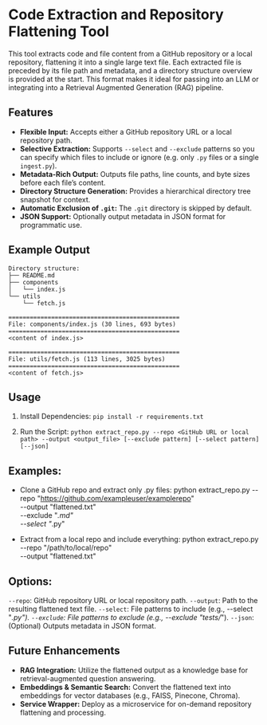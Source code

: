 # Code Extraction and Repository Flattening Tool

This tool extracts code and file content from a GitHub repository or a local repository, flattening it into a single large text file. Each extracted file is preceded by its file path and metadata, and a directory structure overview is provided at the start. This format makes it ideal for passing into an LLM or integrating into a Retrieval Augmented Generation (RAG) pipeline.

## Features

- **Flexible Input:** Accepts either a GitHub repository URL or a local repository path.
- **Selective Extraction:** Supports `--select` and `--exclude` patterns so you can specify which files to include or ignore (e.g. only `.py` files or a single `ingest.py`).
- **Metadata-Rich Output:** Outputs file paths, line counts, and byte sizes before each file’s content.
- **Directory Structure Generation:** Provides a hierarchical directory tree snapshot for context.
- **Automatic Exclusion of `.git`:** The `.git` directory is skipped by default.
- **JSON Support:** Optionally output metadata in JSON format for programmatic use.

## Example Output

```text
Directory structure:
├── README.md
├── components
│   └── index.js
└── utils
    └── fetch.js

================================================
File: components/index.js (30 lines, 693 bytes)
================================================
<content of index.js>

================================================
File: utils/fetch.js (113 lines, 3025 bytes)
================================================
<content of fetch.js>

```

## Usage

1. Install Dependencies:
   `pip install -r requirements.txt`
   
2. Run the Script:
   `python extract_repo.py --repo <GitHub URL or local path> --output <output_file> [--exclude pattern] [--select pattern] [--json]`

## Examples:
- Clone a GitHub repo and extract only .py files:
  python extract_repo.py --repo "https://github.com/exampleuser/examplerepo" \
                         --output "flattened.txt" \
                         --exclude "*.md" \
                         --select "*.py"

- Extract from a local repo and include everything:
  python extract_repo.py --repo "/path/to/local/repo" \
                         --output "flattened.txt"

## Options:
`--repo`: GitHub repository URL or local repository path.
`--output`: Path to the resulting flattened text file.
`--select`: File patterns to include (e.g., --select "*.py").
`--exclude`: File patterns to exclude (e.g., --exclude "tests/*").
`--json`: (Optional) Outputs metadata in JSON format.
   
## Future Enhancements
- **RAG Integration:** Utilize the flattened output as a knowledge base for retrieval-augmented question answering.
- **Embeddings & Semantic Search:** Convert the flattened text into embeddings for vector databases (e.g., FAISS, Pinecone, Chroma).
- **Service Wrapper:** Deploy as a microservice for on-demand repository flattening and processing.
